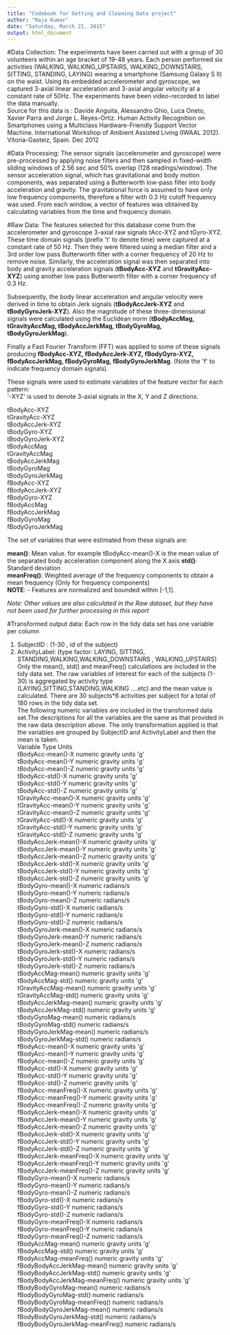 ```yaml
---
title: "Codebook for Getting and Cleaning Data project"
author: "Raja Kumar"
date: "Saturday, March 21, 2015"
output: html_document
---
```

#Data Collection:
The experiments have been carried out with a group of 30 volunteers within an age bracket of 19-48 years. Each person performed six activities (WALKING, WALKING_UPSTAIRS, WALKING_DOWNSTAIRS, SITTING, STANDING, LAYING) wearing a smartphone (Samsung Galaxy S II) on the waist. Using its embedded accelerometer and gyroscope, we captured 3-axial linear acceleration and 3-axial angular velocity at a constant rate of 50Hz. The experiments have been video-recorded to label the data manually.    
Source for this data is : Davide Anguita, Alessandro Ghio, Luca Oneto, Xavier Parra and Jorge L. Reyes-Ortiz. Human Activity Recognition on Smartphones using a Multiclass Hardware-Friendly Support Vector Machine. International Workshop of Ambient Assisted Living (IWAAL 2012). Vitoria-Gasteiz, Spain. Dec 2012

#Data Processing:
The sensor signals (accelerometer and gyroscope) were pre-processed by applying noise filters and then sampled in fixed-width sliding windows of 2.56 sec and 50% overlap (128 readings/window). The sensor acceleration signal, which has gravitational and body motion components, was separated using a Butterworth low-pass filter into body acceleration and gravity. The gravitational force is assumed to have only low frequency components, therefore a filter with 0.3 Hz cutoff frequency was used. From each window, a vector of features was obtained by calculating variables from the time and frequency domain.

#Raw Data:
The features selected for this database come from the accelerometer and gyroscope 3-axial raw signals tAcc-XYZ and tGyro-XYZ. These time domain signals (prefix 't' to denote time) were captured at a constant rate of 50 Hz. Then they were filtered using a median filter and a 3rd order low pass Butterworth filter with a corner frequency of 20 Hz to remove noise. Similarly, the acceleration signal was then separated into body and gravity acceleration signals (**tBodyAcc-XYZ** and **tGravityAcc-XYZ**) using another low pass Butterworth filter with a corner frequency of 0.3 Hz. 

Subsequently, the body linear acceleration and angular velocity were derived in time to obtain Jerk signals (**tBodyAccJerk-XYZ** and **tBodyGyroJerk-XYZ**). Also the magnitude of these three-dimensional signals were calculated using the Euclidean norm (**tBodyAccMag, tGravityAccMag, tBodyAccJerkMag, tBodyGyroMag, tBodyGyroJerkMag**). 

Finally a Fast Fourier Transform (FFT) was applied to some of these signals producing **fBodyAcc-XYZ, fBodyAccJerk-XYZ, fBodyGyro-XYZ, fBodyAccJerkMag, fBodyGyroMag, fBodyGyroJerkMag**. (Note the 'f' to indicate frequency domain signals). 

These signals were used to estimate variables of the feature vector for each pattern:  
'-XYZ' is used to denote 3-axial signals in the X, Y and Z directions.

tBodyAcc-XYZ  
tGravityAcc-XYZ  
tBodyAccJerk-XYZ  
tBodyGyro-XYZ  
tBodyGyroJerk-XYZ  
tBodyAccMag  
tGravityAccMag  
tBodyAccJerkMag  
tBodyGyroMag  
tBodyGyroJerkMag  
fBodyAcc-XYZ  
fBodyAccJerk-XYZ  
fBodyGyro-XYZ  
fBodyAccMag  
fBodyAccJerkMag  
fBodyGyroMag  
fBodyGyroJerkMag  

The set of variables that were estimated from these signals are: 

**mean()**: Mean value. 
for example tBodyAcc-mean()-X is the mean value of the separated body acceleration component along the X axis
**std()**: Standard deviation  
**meanFreq()**: Weighted average of the frequency components to obtain a mean frequency (Only for frequency components)   
**NOTE**: - Features are normalized and bounded within [-1,1].

*Note: Other values are also calculated in the Raw dataset, but they have not been used for further processing in this report*

#Transformed output data:
Each row in the tidy data set has one variable per column  
1) SubjectID : (1-30 , id of the subject)  
2) ActivityLabel: (type factor: LAYING, SITTING, STANDING,WALKING,WALKING_DOWNSTAIRS , WALKING_UPSTAIRS)    
Only the mean(), std() and meanFreq() calculations are included in the tidy data set. The raw variables of interest for each of the subjects (1-30) is aggregated by activity type (LAYING,SITTING,STANDING,WALKING ....etc) and the mean value is calculated. There are 30 subjects*6 activities per subject for a total of 180 rows in the tidy data set.  
The following numeric variables are included in the transformed data set.The descriptions for all the variables are the same as that provided in the raw data description above. The only transformation applied is that the variables are grouped by SubjectID and ActivityLabel and then the mean is taken.  
Variable				Type		Units  
tBodyAcc-mean()-X		numeric		gravity units 'g'    
tBodyAcc-mean()-Y		numeric		gravity units 'g'    
tBodyAcc-mean()-Z		numeric		gravity units 'g'    
tBodyAcc-std()-X		numeric		gravity units 'g'    
tBodyAcc-std()-Y		numeric		gravity units 'g'    
tBodyAcc-std()-Z		numeric		gravity units 'g'  
tGravityAcc-mean()-X		numeric		gravity units 'g'  
tGravityAcc-mean()-Y		numeric		gravity units 'g'  
tGravityAcc-mean()-Z		numeric		gravity units 'g'  
tGravityAcc-std()-X		numeric		gravity units 'g'  
tGravityAcc-std()-Y		numeric		gravity units 'g'  
tGravityAcc-std()-Z		numeric		gravity units 'g'  
tBodyAccJerk-mean()-X		numeric		gravity units 'g'  
tBodyAccJerk-mean()-Y		numeric		gravity units 'g'  
tBodyAccJerk-mean()-Z		numeric		gravity units 'g'  
tBodyAccJerk-std()-X		numeric		gravity units 'g'  
tBodyAccJerk-std()-Y		numeric		gravity units 'g'  
tBodyAccJerk-std()-Z		numeric		gravity units 'g'  
tBodyGyro-mean()-X		numeric		radians/s  
tBodyGyro-mean()-Y		numeric		radians/s  
tBodyGyro-mean()-Z		numeric		radians/s  
tBodyGyro-std()-X		numeric		radians/s  
tBodyGyro-std()-Y		numeric		radians/s  
tBodyGyro-std()-Z		numeric		radians/s  
tBodyGyroJerk-mean()-X		numeric		radians/s  
tBodyGyroJerk-mean()-Y		numeric		radians/s  
tBodyGyroJerk-mean()-Z		numeric		radians/s  
tBodyGyroJerk-std()-X		numeric		radians/s  
tBodyGyroJerk-std()-Y		numeric		radians/s  
tBodyGyroJerk-std()-Z		numeric		radians/s  
tBodyAccMag-mean()		numeric		gravity units 'g'  
tBodyAccMag-std()		numeric		gravity units 'g'  
tGravityAccMag-mean()		numeric		gravity units 'g'  
tGravityAccMag-std()		numeric		gravity units 'g'  
tBodyAccJerkMag-mean()		numeric		gravity units 'g'  
tBodyAccJerkMag-std()		numeric		gravity units 'g'  
tBodyGyroMag-mean()		numeric		radians/s  
tBodyGyroMag-std()		numeric		radians/s  
tBodyGyroJerkMag-mean()		numeric		radians/s  
tBodyGyroJerkMag-std()		numeric		radians/s  
fBodyAcc-mean()-X		numeric		gravity units 'g'  
fBodyAcc-mean()-Y		numeric		gravity units 'g'  
fBodyAcc-mean()-Z		numeric		gravity units 'g'  
fBodyAcc-std()-X		numeric		gravity units 'g'  
fBodyAcc-std()-Y		numeric		gravity units 'g'  
fBodyAcc-std()-Z		numeric		gravity units 'g'  
fBodyAcc-meanFreq()-X		numeric		gravity units 'g'  
fBodyAcc-meanFreq()-Y		numeric		gravity units 'g'  
fBodyAcc-meanFreq()-Z		numeric		gravity units 'g'  
fBodyAccJerk-mean()-X		numeric		gravity units 'g'  
fBodyAccJerk-mean()-Y		numeric		gravity units 'g'  
fBodyAccJerk-mean()-Z		numeric		gravity units 'g'  
fBodyAccJerk-std()-X		numeric		gravity units 'g'  
fBodyAccJerk-std()-Y		numeric		gravity units 'g'  
fBodyAccJerk-std()-Z		numeric		gravity units 'g'  
fBodyAccJerk-meanFreq()-X		numeric		gravity units 'g'  
fBodyAccJerk-meanFreq()-Y		numeric		gravity units 'g'  
fBodyAccJerk-meanFreq()-Z		numeric		gravity units 'g'  
fBodyGyro-mean()-X		numeric		radians/s  
fBodyGyro-mean()-Y		numeric		radians/s  
fBodyGyro-mean()-Z		numeric		radians/s  
fBodyGyro-std()-X		numeric		radians/s  
fBodyGyro-std()-Y		numeric		radians/s  
fBodyGyro-std()-Z		numeric		radians/s  
fBodyGyro-meanFreq()-X		numeric		radians/s  
fBodyGyro-meanFreq()-Y		numeric		radians/s  
fBodyGyro-meanFreq()-Z		numeric		radians/s  
fBodyAccMag-mean()		numeric		gravity units 'g'  
fBodyAccMag-std()		numeric		gravity units 'g'  
fBodyAccMag-meanFreq()		numeric		gravity units 'g'  
fBodyBodyAccJerkMag-mean()		numeric		gravity units 'g'  
fBodyBodyAccJerkMag-std()		numeric		gravity units 'g'  
fBodyBodyAccJerkMag-meanFreq()		numeric		gravity units 'g'  
fBodyBodyGyroMag-mean()		numeric		radians/s  
fBodyBodyGyroMag-std()		numeric		radians/s  
fBodyBodyGyroMag-meanFreq()		numeric		radians/s  
fBodyBodyGyroJerkMag-mean()		numeric		radians/s  
fBodyBodyGyroJerkMag-std()		numeric		radians/s  
fBodyBodyGyroJerkMag-meanFreq()		numeric		radians/s  
